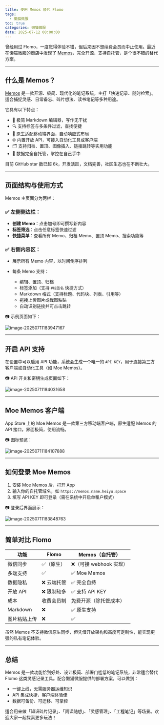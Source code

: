 ```yaml
---
title: 使用 Memos 替代 Flomo
tags:
  - 懒猫微服
toc: true
categories: 懒猫微服
date: 2025-07-12 00:00:00
---
```


曾经用过 Flomo，一度觉得体验不错，但后来因不想续费会员而中止使用。最近在懒猫微服的商店中发现了 [Memos](https://github.com/usememos/memos)，完全开源、支持自托管，是个很不错的替代方案。

---

## 什么是 Memos？

[Memos](https://github.com/usememos/memos) 是一款开源、极简、现代化的笔记系统，主打「快速记录、随时检索」。适合捕捉灵感、日常备忘、碎片想法、读书笔记等多种用途。

它具有以下特点：

<!-- more -->

- 🧩 极简 Markdown 编辑器，写作无干扰
- 🔍 支持标签与多条件过滤，查找便捷
- 📱 原生适配移动端界面，自动响应式布局
- 🌐 内置开放 API，可接入自动化工具或客户端
- 🗂 支持归档、置顶、图像插入、链接跳转等实用功能
- 🔐 数据完全自托管，掌控在自己手中

目前 GitHub star 数已超 6k，开发活跃，文档完善，社区生态也在不断壮大。

---

## 页面结构与使用方式

Memos 主页面分为两栏：

### ✅ 左侧侧边栏：

- **创建 Memo**：点击加号即可撰写新内容
- **标签筛选**：点击任意标签快速过滤
- **快捷菜单**：查看所有 Memo、归档 Memo、置顶 Memo、搜索功能等

### ✅ 右侧内容区：

- 展示所有 Memo 内容，以时间倒序排列
- 每条 Memo 支持：

  - 编辑、置顶、归档
  - 标签添加（支持 `#标签名` 快捷方式）
  - Markdown 格式（支持标题、代码块、列表、引用等）
  - 拖拽上传图片或截图粘贴
  - 自动识别链接并可点击跳转

📷 示例页面如下：

![image-20250711183947167](https://raw.githubusercontent.com/cloudsmithy/picgo-imh/master/image-20250711183947167.png)

---

## 开启 API 支持

在设置中可以启用 API 功能，系统会生成一个唯一的 `API KEY`，用于连接第三方客户端或自动化工具（如 Moe Memos）。

📷 API 开关和密钥生成页面如下：

![image-20250711184031658](https://raw.githubusercontent.com/cloudsmithy/picgo-imh/master/image-20250711184031658.png)

---

## Moe Memos 客户端

App Store 上的 Moe Memos 是一款第三方移动端客户端，原生适配 Memos 的 API 接口，界面极简，使用流畅。

📷 图标预览：

![image-20250711184107888](https://raw.githubusercontent.com/cloudsmithy/picgo-imh/master/image-20250711184107888.png)

---

## 如何登录 Moe Memos

1. 安装 Moe Memos 后，打开 App
2. 输入你的自托管域名，如 `https://memos.name.heiyu.space`
3. 填写 API KEY 即可登录（需在系统中开启单租户模式）

📷 登录后界面展示：

![image-20250711183848763](https://raw.githubusercontent.com/cloudsmithy/picgo-imh/master/image-20250711183848763.png)

---

## 简单对比 Flomo

| 功能         | Flomo       | Memos（自托管）         |
| ------------ | ----------- | ----------------------- |
| 微信同步     | ✅（原生）  | ❌（可接 webhook 实现） |
| 多端支持     | ✅          | ✅ Moe Memos            |
| 数据隐私     | ❌ 云端托管 | ✅ 完全自持             |
| 开放 API     | ❌ 限制较多 | ✅ 支持 API KEY         |
| 成本         | 收费会员制  | 免费开源（除托管成本）  |
| Markdown     | ❌          | ✅ 原生支持             |
| 图片粘贴上传 | ❌          | ✅                      |

虽然 Memos 不支持微信原生同步，但凭借开放架构和高度可定制性，能实现更强的私有笔记体验。

---

## 总结

Memos 是一款功能恰到好处、设计极简、部署门槛低的笔记系统，非常适合替代 Flomo 这类灵感记录工具。配合懒猫微服提供的部署方案，可以做到：

- 一键上线，无需服务器运维知识
- API 集成快捷，客户端体验佳
- 数据可备份、可迁移、可掌控

适合用来做「知识碎片记录」、「阅读随想」、「灵感管理」、「工程笔记」等场景。欢迎大家一起探索更多玩法！
